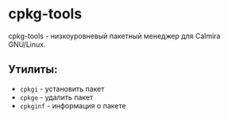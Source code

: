 # cpkg-tools

cpkg-tools - низкоуровневый пакетный менеджер для Calmira GNU/Linux.

## Утилиты:
* `cpkgi` - установить пакет
* `cpkge` - удалить пакет
* `cpkginf` - информация о пакете
